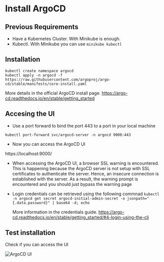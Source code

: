 # Install ArgoCD


## Previous Requirements

- Have a Kubernetes Cluster. With Minikube is enough.
- Kubectl. With Minikube you can use ```minikube kubectl```

## Installation

```
kubectl create namespace argocd
kubectl apply -n argocd -f https://raw.githubusercontent.com/argoproj/argo-cd/stable/manifests/core-install.yaml
```

More details in the official ArgoCD install page. https://argo-cd.readthedocs.io/en/stable/getting_started

## Accesing the UI

- Use a port forward to bind the port 443 to a port in your local machine

```kubectl port-forward svc/argocd-server -n argocd 9000:443```

- Now you can access the ArgoCD UI

https://localhost:9000/

- When accessing the ArgoCD UI, a browser SSL warning is encountered. This is happening because the ArgoCD server is not setup with SSL certificates to authenticate the server. Hence, an insecure connection is established with the server. As a result, the warning prompt is encountered and you should just bypass the warning page 

- Login credentials can be retrieved using the following commnad
  ```kubectl -n argocd get secret argocd-initial-admin-secret -o jsonpath="{.data.password}" | base64 -d; echo```
  
  More information in the credentials guide. https://argo-cd.readthedocs.io/en/stable/getting_started/#4-login-using-the-cli


## Test installation

Check if you can access the UI

![ArgoCD UI](./images/argocd-ui.PNG "ArgoCD UI")

	